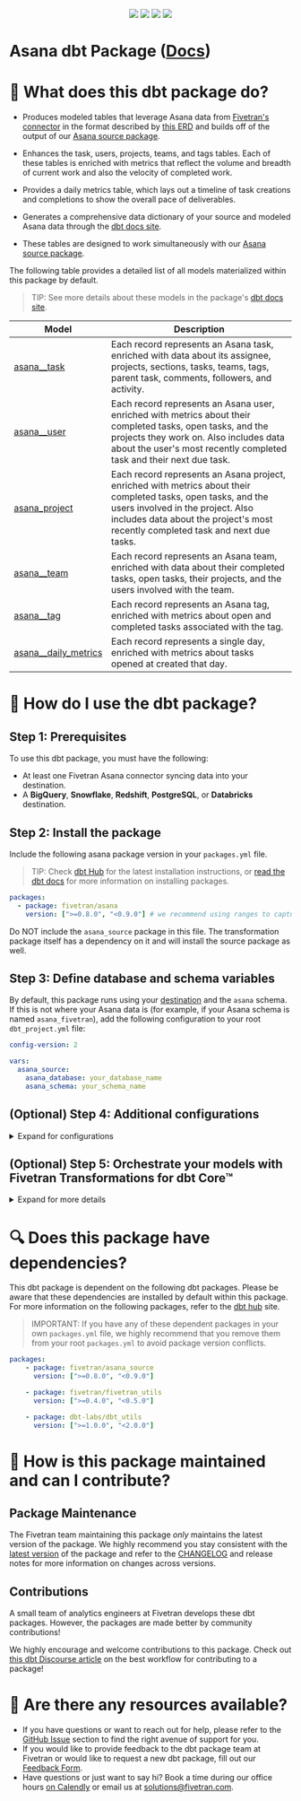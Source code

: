 <p align="center">
    <a alt="License"
        href="https://github.com/fivetran/dbt_asana_source/blob/main/LICENSE">
        <img src="https://img.shields.io/badge/License-Apache%202.0-blue.svg" /></a>
    <a alt="dbt-core">
        <img src="https://img.shields.io/badge/dbt_Core™_version->=1.3.0_<2.0.0-orange.svg" /></a>
    <a alt="Maintained?">
        <img src="https://img.shields.io/badge/Maintained%3F-yes-green.svg" /></a>
    <a alt="PRs">
        <img src="https://img.shields.io/badge/Contributions-welcome-blueviolet" /></a>
</p>

# Asana dbt Package ([Docs](https://fivetran.github.io/dbt_asana/))
# 📣 What does this dbt package do?

- Produces modeled tables that leverage Asana data from [Fivetran's connector](https://fivetran.com/docs/applications/asana) in the format described by [this ERD](https://fivetran.com/docs/applications/asana#schemainformation) and builds off of the output of our [Asana source package](https://github.com/fivetran/dbt_asana_source).

- Enhances the task, users, projects, teams, and tags tables. Each of these tables is enriched with metrics that reflect the volume and breadth of current work and also the velocity of completed work. 
- Provides a daily metrics table, which lays out a timeline of task creations and completions to show the overall pace of deliverables.
- Generates a comprehensive data dictionary of your source and modeled Asana data through the [dbt docs site](https://fivetran.github.io/dbt_asana/).
- These tables are designed to work simultaneously with our [Asana source package](https://github.com/fivetran/dbt_asana_source).

The following table provides a detailed list of all models materialized within this package by default. 
> TIP: See more details about these models in the package's [dbt docs site](https://fivetran.github.io/dbt_asana/#!/overview?g_v=1&g_e=seeds).

| **Model**                | **Description**                                                                                                                                |
| ------------------------ | ---------------------------------------------------------------------------------------------------------------------------------------------- |
| [asana__task](https://fivetran.github.io/dbt_asana/#!/model/model.asana.asana__task)             | Each record represents an Asana task, enriched with data about its assignee, projects, sections, tasks, teams, tags, parent task, comments, followers, and activity. |      
| [asana__user](https://fivetran.github.io/dbt_asana/#!/model/model.asana.asana__user)             | Each record represents an Asana user, enriched with metrics about their completed tasks, open tasks, and the projects they work on. Also includes data about the user's most recently completed task and their next due task. |
| [asana_project](https://fivetran.github.io/dbt_asana/#!/model/model.asana.asana__project)          | Each record represents an Asana project, enriched with metrics about their completed tasks, open tasks, and the users involved in the project. Also includes data about the project's most recently completed task and next due tasks. |
| [asana__team](https://fivetran.github.io/dbt_asana/#!/model/model.asana.asana__team)             | Each record represents an Asana team, enriched with data about their completed tasks, open tasks, their projects, and the users involved with the team. |
| [asana__tag](https://fivetran.github.io/dbt_asana/#!/model/model.asana.asana__tag)              | Each record represents an Asana tag, enriched with metrics about open and completed tasks associated with the tag. |
| [asana__daily_metrics](https://fivetran.github.io/dbt_asana/#!/model/model.asana.asana__daily_metrics)    | Each record represents a single day, enriched with metrics about tasks opened at created that day. |

# 🎯 How do I use the dbt package?
## Step 1: Prerequisites
To use this dbt package, you must have the following:

- At least one Fivetran Asana connector syncing data into your destination.
- A **BigQuery**, **Snowflake**, **Redshift**, **PostgreSQL**, or **Databricks** destination.

## Step 2: Install the package
Include the following asana package version in your `packages.yml` file.
> TIP: Check [dbt Hub](https://hub.getdbt.com/) for the latest installation instructions, or [read the dbt docs](https://docs.getdbt.com/docs/package-management) for more information on installing packages.
```yaml
packages:
  - package: fivetran/asana
    version: [">=0.8.0", "<0.9.0"] # we recommend using ranges to capture non-breaking changes automatically
```
Do NOT include the `asana_source` package in this file. The transformation package itself has a dependency on it and will install the source package as well.

## Step 3: Define database and schema variables
By default, this package runs using your [destination](https://docs.getdbt.com/docs/running-a-dbt-project/using-the-command-line-interface/configure-your-profile) and the `asana` schema. If this is not where your Asana data is (for example, if your Asana schema is named `asana_fivetran`), add the following configuration to your root `dbt_project.yml` file:

```yml
config-version: 2

vars:
  asana_source:
    asana_database: your_database_name
    asana_schema: your_schema_name 
```

## (Optional) Step 4: Additional configurations
<details><summary>Expand for configurations</summary>

### Passing Through Additional Columns 
This package allows users to include additional columns to the source task table.  To do this, include any additional columns to the `asana_source` pass-through variables to ensure the downstream columns are present.

```yml
vars:
  asana_source:
    task_pass_through_columns: [custom_status, custom_department]
```

### Changing the Build Schema
By default this package will build the Asana staging models within a schema titled (<target_schema> + `_stg_asana`) and the Asana final models with a schema titled (<target_schema> + `_asana`) in your target database. If this is not where you would like your modeled Asana data to be written to, add the following configuration to your root `dbt_project.yml` file:

```yml
models:
  asana:
    +schema: my_new_schema_name # leave blank for just the target_schema
  asana_source:
    +schema: my_new_schema_name # leave blank for just the target_schema
```

### Change the source table references
If an individual source table has a different name than the package expects, add the table name as it appears in your destination to the respective variable:

> IMPORTANT: See this project's [`dbt_project.yml`](https://github.com/fivetran/dbt_asana_source/blob/main/dbt_project.yml) variable declarations to see the expected names.

```yml
vars:
    asana_<default_source_table_name>_identifier: your_table_name 
```

</details>

## (Optional) Step 5: Orchestrate your models with Fivetran Transformations for dbt Core™    
<details><summary>Expand for more details</summary>

Fivetran offers the ability for you to orchestrate your dbt project through [Fivetran Transformations for dbt Core™](https://fivetran.com/docs/transformations/dbt). Learn how to set up your project for orchestration through Fivetran in our [Transformations for dbt Core setup guides](https://fivetran.com/docs/transformations/dbt#setupguide).

</details>

# 🔍 Does this package have dependencies?
This dbt package is dependent on the following dbt packages. Please be aware that these dependencies are installed by default within this package. For more information on the following packages, refer to the [dbt hub](https://hub.getdbt.com/) site.
> IMPORTANT: If you have any of these dependent packages in your own `packages.yml` file, we highly recommend that you remove them from your root `packages.yml` to avoid package version conflicts.

```yml
packages:
    - package: fivetran/asana_source
      version: [">=0.8.0", "<0.9.0"]

    - package: fivetran/fivetran_utils
      version: [">=0.4.0", "<0.5.0"]

    - package: dbt-labs/dbt_utils
      version: [">=1.0.0", "<2.0.0"]
```
# 🙌 How is this package maintained and can I contribute?
## Package Maintenance
The Fivetran team maintaining this package _only_ maintains the latest version of the package. We highly recommend you stay consistent with the [latest version](https://hub.getdbt.com/fivetran/asana/latest/) of the package and refer to the [CHANGELOG](https://github.com/fivetran/dbt_asana/blob/main/CHANGELOG.md) and release notes for more information on changes across versions.

## Contributions
A small team of analytics engineers at Fivetran develops these dbt packages. However, the packages are made better by community contributions! 

We highly encourage and welcome contributions to this package. Check out [this dbt Discourse article](https://discourse.getdbt.com/t/contributing-to-a-dbt-package/657) on the best workflow for contributing to a package!

# 🏪 Are there any resources available?
- If you have questions or want to reach out for help, please refer to the [GitHub Issue](https://github.com/fivetran/dbt_asana/issues/new/choose) section to find the right avenue of support for you.
- If you would like to provide feedback to the dbt package team at Fivetran or would like to request a new dbt package, fill out our [Feedback Form](https://www.surveymonkey.com/r/DQ7K7WW).
- Have questions or just want to say hi? Book a time during our office hours [on Calendly](https://calendly.com/fivetran-solutions-team/fivetran-solutions-team-office-hours) or email us at solutions@fivetran.com.
